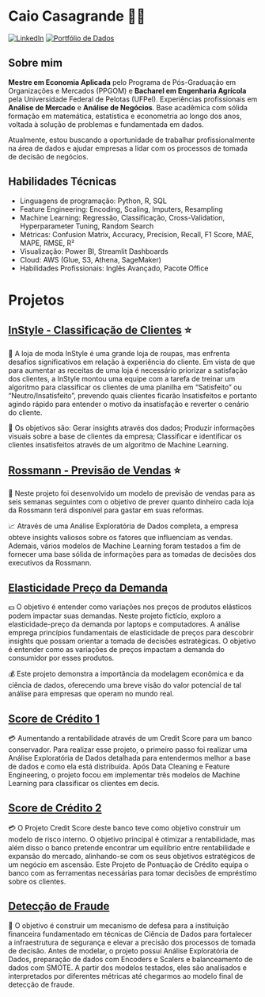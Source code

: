 # Caio Casagrande 👋🏼

[![LinkedIn](https://img.shields.io/badge/LinkedIn-0077B5?style=for-the-badge&logo=linkedin&logoColor=white)](https://www.linkedin.com/in/caiopc) [![Portfólio de Dados](https://img.shields.io/badge/Portfólio%20de%20Dados-222222?style=for-the-badge&logo=GitHub%20Pages&logoColor=white)](https://caiocasagrande.github.io/portfolio/)

## Sobre mim
**Mestre em Economia Aplicada** pelo Programa de Pós-Graduação em Organizações e Mercados (PPGOM) e **Bacharel em Engenharia Agrícola** pela Universidade Federal de Pelotas (UFPel). Experiências profissionais em **Análise de Mercado** e **Análise de Negócios**. Base acadêmica com sólida formação em matemática, estatística e econometria ao longo dos anos, voltada à solução de problemas e fundamentada em dados.

Atualmente, estou buscando a oportunidade de trabalhar profissionalmente na área de dados e ajudar empresas a lidar com os processos de tomada de decisão de negócios.

## Habilidades Técnicas
- Linguagens de programação: Python, R, SQL
- Feature Engineering: Encoding, Scaling, Imputers, Resampling
- Machine Learning: Regressão, Classificação, Cross-Validation, Hyperparameter Tuning, Random Search
- Métricas: Confusion Matrix, Accuracy, Precision, Recall, F1 Score, MAE, MAPE, RMSE, R²
- Visualização: Power BI, Streamlit Dashboards
- Cloud: AWS (Glue, S3, Athena, SageMaker)
- Habilidades Profissionais: Inglês Avançado, Pacote Office


# Projetos

## [InStyle - Classificação de Clientes](https://github.com/caiocasagrande/instyle) ⭐

👖 A loja de moda InStyle é uma grande loja de roupas, mas enfrenta desafios significativos em relação à experiência do cliente. Em vista de que para aumentar as receitas de uma loja é necessário priorizar a satisfação dos clientes, a InStyle montou uma equipe com a tarefa de treinar um algoritmo para classificar os clientes de uma planilha em “Satisfeito” ou “Neutro/Insatisfeito”, prevendo quais clientes ficarão Insatisfeitos e portanto agindo rápido para entender o motivo da insatisfação e reverter o cenário do cliente.

👔 Os objetivos são: Gerar insights através dos dados; Produzir informações visuais sobre a base de clientes da empresa; Classificar e identificar os clientes insatisfeitos através de um algoritmo de Machine Learning.

## [Rossmann - Previsão de Vendas](https://github.com/caiocasagrande/rossmann) ⭐

🔭 Neste projeto foi desenvolvido um modelo de previsão de vendas para as seis semanas seguintes com o objetivo de prever quanto dinheiro cada loja da Rossmann terá disponível para gastar em suas reformas.

📈 Através de uma Análise Exploratória de Dados completa, a empresa obteve insights valiosos sobre os fatores que influenciam as vendas. Ademais, vários modelos de Machine Learning foram testados a fim de fornecer uma base sólida de informações para as tomadas de decisões dos executivos da Rossmann.

## [Elasticidade Preço da Demanda](https://github.com/caiocasagrande/price_elasticity_of_demand)

💵 O objetivo é entender como variações nos preços de produtos elásticos podem impactar suas demandas. Neste projeto fictício, exploro a elasticidade-preço da demanda por laptops e computadores. A análise emprega princípios fundamentais de elasticidade de preços para descobrir insights que possam orientar a tomada de decisões estratégicas. O objetivo é entender como as variações de preços impactam a demanda do consumidor por esses produtos.

💰 Este projeto demonstra a importância da modelagem econômica e da ciência de dados, oferecendo uma breve visão do valor potencial de tal análise para empresas que operam no mundo real.

## [Score de Crédito 1](https://github.com/caiocasagrande/credit_score)

💳 Aumentando a rentabilidade através de um Credit Score para um banco conservador. Para realizar esse projeto, o primeiro passo foi realizar uma Análise Exploratória de Dados detalhada para entendermos melhor a base de dados e como ela está distribuída.
Após Data Cleaning e Feature Engineering, o projeto focou em implementar três modelos de Machine Learning para classificar os clientes em decis.

## [Score de Crédito 2](https://github.com/caiocasagrande/bank_credit_score)

💳 O Projeto Credit Score deste banco teve como objetivo construir um modelo de risco interno. O objetivo principal é otimizar a rentabilidade, mas além disso o banco pretende encontrar um equilíbrio entre rentabilidade e expansão do mercado, alinhando-se com os seus objetivos estratégicos de um negócio em ascensão. Este Projeto de Pontuação de Crédito equipa o banco com as ferramentas necessárias para tomar decisões de empréstimo sobre os clientes.

## [Detecção de Fraude](https://github.com/caiocasagrande/fraud_detection)

🥷 O objetivo é construir um mecanismo de defesa para a instituição financeira fundamentado em técnicas de Ciência de Dados para fortalecer a infraestrutura de segurança e elevar a precisão dos processos de tomada de decisão. Antes de modelar, o projeto possui Análise Exploratória de Dados, preparação de dados com Encoders e Scalers e balanceamento de dados com SMOTE. A partir dos modelos testados, eles são analisados e interpretados por diferentes métricas até chegarmos ao modelo final de detecção de fraude.
